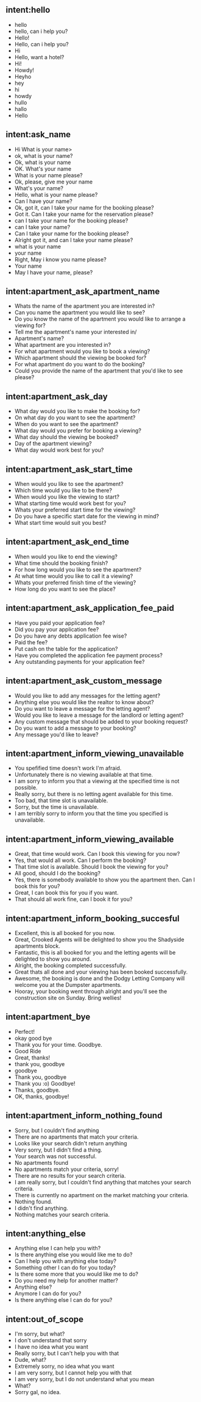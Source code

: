 ## intent:hello
- hello
- hello, can i help you?
- Hello!
- Hello, can i help you?
- Hi
- Hello, want a hotel?
- Hi!
- Howdy!
- Heyho
- hey
- hi
- howdy
- hullo
- hallo
- Hello

## intent:ask_name
- Hi What is your name>
- ok, what is your name?
- Ok, what is your name
- OK. What's your name 
- What is your name please?
- Ok, please, give me your name
- What's your name?
- Hello, what is your name please?
- Can I have your name?
- Ok, got it, can I take your name for the booking please?
- Got it. Can I take your name for the reservation please?
- can I take your name for the booking please?
- can I take your name?
- Can I take your name for the booking please?
- Alright got it, and can I take your name please?
- what is your name
- your name
- Right, May i know you name please?
- Your name
- May I have your name, please?

## intent:apartment_ask_apartment_name
- Whats the name of the apartment you are interested in?
- Can you name the apartment you would like to see?
- Do you know the name of the apartment you would like to arrange a viewing for?
- Tell me the apartment's name your interested in/
- Apartment's name?
- What apartment are you interested in?
- For what apartment would you like to book a viewing?
- Which apartment should the viewing be booked for?
- For what apartment do you want to do the booking?
- Could you provide the name of the apartment that you'd like to see please?

## intent:apartment_ask_day
- What day would you like to make the booking for?
- On what day do you want to see the apartment?
- When do you want to see the apartment?
- What day would you prefer for booking a viewing?
- What day should the viewing be booked?
- Day of the apartment viewing?
- What day would work best for you?

## intent:apartment_ask_start_time
- When would you like to see the apartment?
- Which time would you like to be there?
- When would you like the viewing to start?
- What starting time would work best for you?
- Whats your preferred start time for the viewing?
- Do you have a specific start date for the viewing in mind?
- What start time would suit you best?

## intent:apartment_ask_end_time
- When would you like to end the viewing?
- What time should the booking finish?
- For how long would you like to see the apartment?
- At what time would you like to call it a viewing?
- Whats your preferred finish time of the viewing?
- How long do you want to see the place?

## intent:apartment_ask_application_fee_paid
- Have you paid your application fee?
- Did you pay your application fee?
- Do you have any debts application fee wise?
- Paid the fee?
- Put cash on the table for the application?
- Have you completed the application fee payment process?
- Any outstanding payments for your application fee?

## intent:apartment_ask_custom_message
- Would you like to add any messages for the letting agent?
- Anything else you would like the realtor to know about?
- Do you want to leave a message for the letting agent?
- Would you like to leave a message for the landlord or letting agent?
- Any custom message that should be added to your booking request?
- Do you want to add a message to your booking?
- Any message you'd like to leave?

## intent:apartment_inform_viewing_unavailable
- You spefified time doesn't work I'm afraid.
- Unfortunately there is no viewing available at that time. 
- I am sorry to inform you that a viewing at the specified time is not possible.
- Really sorry, but there is no letting agent available for this time.
- Too bad, that time slot is unavailable.
- Sorry, but the time is unavailable.
- I am terribly sorry to inform you that the time you specified is unavailable.

## intent:apartment_inform_viewing_available
- Great, that time would work. Can I book this viewing for you now?
- Yes, that would all work. Can I perform the booking?
- That time slot is available. Should I book the viewing for you?
- All good, should I do the booking?
- Yes, there is somebody available to show you the apartment then. Can I book this for you?
- Great, I can book this for you if you want.
- That should all work fine, can I book it for you?

## intent:apartment_inform_booking_succesful
- Excellent, this is all booked for you now.
- Great, Crooked Agents will be delighted to show you the Shadyside apartments block.
- Fantastic, this is all booked for you and the letting agents will be delighted to show you around.
- Alright, the booking completed successfully.
- Great thats all done and your viewing has been booked successfully.
- Awesome, the booking is done and the Dodgy Letting Company will welcome you at the Dumpster apartments.
- Hooray, your booking went through alright and you'll see the construction site on Sunday. Bring wellies!

## intent:apartment_bye
- Perfect!
- okay good bye
- Thank you for your time. Goodbye.
- Good Ride
- Great, thanks!
- thank you, goodbye
- goodbye
- Thank you, goodbye
- Thank you :o) Goodbye!
- Thanks, goodbye.
- OK, thanks, goodbye!

## intent:apartment_inform_nothing_found
- Sorry, but I couldn't find anything
- There are no apartments that match your criteria.
- Looks like your search didn't return anything
- Very sorry, but I didn't find a thing.
- Your search was not successful.
- No apartments found
- No apartments match your criteria, sorry!
- There are no results for your search criteria.
- I am really sorry, but I couldn't find anything that matches your search criteria.
- There is currently no apartment on the market matching your criteria.
- Nothing found.
- I didn't find anything.
- Nothing matches your search criteria.

## intent:anything_else
- Anything else I can help you with?
- Is there anything else you would like me to do?
- Can I help you with anything else today?
- Something other I can do for you today?
- Is there some more that you would like me to do?
- Do you need my help for another matter?
- Anything else?
- Anymore I can do for you?
- Is there anything else I can do for you?

## intent:out_of_scope
- I'm sorry, but what?
- I don't understand that sorry
- I have no idea what you want
- Really sorry, but I can't help you with that
- Dude, what?
- Extremely sorry, no idea what you want
- I am very sorry, but I cannot help you with that
- I am very sorry, but I do not understand what you mean
- What?
- Sorry gal, no idea.